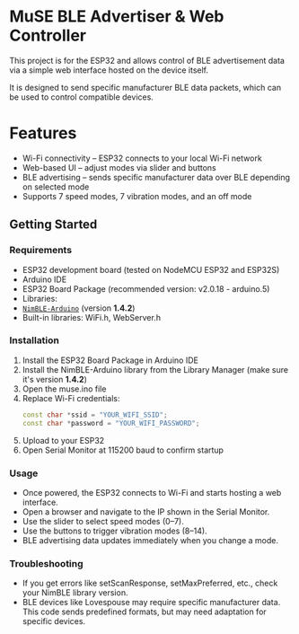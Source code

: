# MuSE BLE Advertiser & Web Controller

This project is for the ESP32 and allows control of BLE advertisement data via a simple web interface hosted on the device itself.

It is designed to send specific manufacturer BLE data packets, which can be used to control compatible devices.

# Features

- Wi-Fi connectivity – ESP32 connects to your local Wi-Fi network
- Web-based UI – adjust modes via slider and buttons
- BLE advertising – sends specific manufacturer data over BLE depending on selected mode
- Supports 7 speed modes, 7 vibration modes, and an off mode

## Getting Started

### Requirements

- ESP32 development board (tested on NodeMCU ESP32 and ESP32S)
- Arduino IDE
- ESP32 Board Package (recommended version: v2.0.18 - arduino.5)
- Libraries:
- [`NimBLE-Arduino`](https://github.com/h2zero/NimBLE-Arduino) (version **1.4.2**)
- Built-in libraries: WiFi.h, WebServer.h

### Installation

1. Install the ESP32 Board Package in Arduino IDE
2. Install the NimBLE-Arduino library from the Library Manager (make sure it's version **1.4.2**)
3. Open the muse.ino file
4. Replace Wi-Fi credentials:
   ```cpp
   const char *ssid = "YOUR_WIFI_SSID";
   const char *password = "YOUR_WIFI_PASSWORD";

5. Upload to your ESP32
6. Open Serial Monitor at 115200 baud to confirm startup

### Usage
- Once powered, the ESP32 connects to Wi-Fi and starts hosting a web interface.
- Open a browser and navigate to the IP shown in the Serial Monitor.
- Use the slider to select speed modes (0–7).
- Use the buttons to trigger vibration modes (8–14).
- BLE advertising data updates immediately when you change a mode.

### Troubleshooting
- If you get errors like setScanResponse, setMaxPreferred, etc., check your NimBLE library version.
- BLE devices like Lovespouse may require specific manufacturer data. This code sends predefined formats, but may need adaptation for specific devices.
